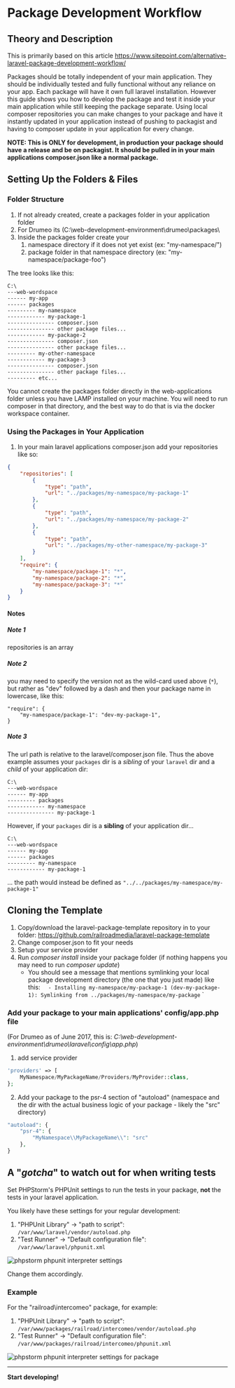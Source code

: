 # Package Development Workflow

## Theory and Description

This is primarily based on this article https://www.sitepoint.com/alternative-laravel-package-development-workflow/

Packages should be totally independent of your main application. They should be individually tested and fully functional without any reliance on your app. Each package will have it own full laravel installation. However this guide shows you how to develop the package and test it inside your main application while still keeping the package separate. Using local composer repositories you can make changes to your package and have it instantly updated in your application instead of pushing to packagist and having to composer update in your application for every change. 

**NOTE: This is ONLY for development, in production your package should have a release and be on packagist. It should be pulled in in your main applications composer.json like a normal package.**

## Setting Up the Folders & Files

### Folder Structure

1. If not already created, create a packages folder in your application folder
1. For Drumeo its (C:\web-development-environment\drumeo\packages\
1. Inside the packages folder create your 
    1. namespace directory if it does not yet exist (ex: "my-namespace/")
    1. package folder in that namespace directory (ex: "my-namespace/package-foo")

The tree looks like this:

```text
C:\
---web-wordspace
------ my-app
------ packages
--------- my-namespace
------------ my-package-1
--------------- composer.json
--------------- other package files...
------------ my-package-2
--------------- composer.json
--------------- other package files...
--------- my-other-namespace
------------ my-package-3
--------------- composer.json
--------------- other package files...
--------- etc...
```

You cannot create the packages folder directly in the web-applications folder unless you have LAMP installed on your machine. You will need to run composer in that directory, and the best way to do that is via the docker workspace container.


### Using the Packages in Your Application

1. In your main laravel applications composer.json add your repositories like so:
```json
{
    "repositories": [
        {
            "type": "path",
            "url": "../packages/my-namespace/my-package-1"
        },
        {
            "type": "path",
            "url": "../packages/my-namespace/my-package-2"
        },
        {
            "type": "path",
            "url": "../packages/my-other-namespace/my-package-3"
        }
    ],
    "require": {
        "my-namespace/package-1": "*",
        "my-namespace/package-2": "*",
        "my-namespace/package-3": "*"
    }
}
```

#### Notes

##### Note 1

repositories is an array

##### Note 2

you may need to specify the version not as the wild-card used above (`*`), but rather as "dev" followed by a dash and then your package name in lowercase, like this: 

```
"require": {
    "my-namespace/package-1": "dev-my-package-1",
}
```

##### Note 3

The url path is relative to the laravel/composer.json file. Thus the above example assumes your `packages` dir is a *sibling* of your `laravel` dir and a *child* of your application dir:

```
C:\
---web-wordspace
------ my-app
--------- packages
------------ my-namespace
--------------- my-package-1
```


However, if your `packages` dir is a **sibling** of your application dir...
 
```
C:\
---web-wordspace
------ my-app
------ packages
--------- my-namespace
------------ my-package-1
``` 
 
... the path would instead be defined as `"../../packages/my-namespace/my-package-1"`


## Cloning the Template

1. Copy/download the laravel-package-template repository in to your folder: https://github.com/railroadmedia/laravel-package-template 
1. Change composer.json to fit your needs
1. Setup your service provider
1. Run *composer install* inside your package folder (if nothing happens you may need to run *composer update*)
    * You should see a message that mentions symlinking your local package development directory (the one that you just made) like this: `  - Installing my-namespace/my-package-1 (dev-my-package-1): Symlinking from ../packages/my-namespace/my-package`
`

### Add your package to your main applications' config/app.php file 

(For Drumeo as of June 2017, this is: *C:\web-development-environment\drumeo\laravel\config\app.php*)

1. add service provider

```php
'providers' => [
    MyNamespace/MyPackageName/Providers/MyProvider::class,
};
```

2. Add your package to the psr-4 section of "autoload" (namespace and the dir with the actual business logic of your package - likely the "src" directory)

```php
"autoload": {
    "psr-4": {
        "MyNamespace\\MyPackageName\\": "src"
    },
}
```

## A "*gotcha*" to watch out for when writing tests

Set PHPStorm's PHPUnit settings to run the tests in your package, **not** the tests in your laravel application.

You likely have these settings for your regular development:

1. "PHPUnit Library" → "path to script": `/var/www/laravel/vendor/autoload.php`
2. "Test Runner" → "Default configuration file": `/var/www/laravel/phpunit.xml`

![phpstorm phpunit interpreter settings](/raildocs/images/package-development-workflow/phpstorm-phpunit-interpreter-settings.gif) 

Change them accordingly.

### Example

For the "railroad\intercomeo" package, for example:

1. "PHPUnit Library" → "path to script": `/var/www/packages/railroad/intercomeo/vendor/autoload.php`
2. "Test Runner" → "Default configuration file": `/var/www/packages/railroad/intercomeo/phpunit.xml`

![phpstorm phpunit interpreter settings for package](/raildocs/images/package-development-workflow/phpstorm-phpunit-interpreter-settings-for-package.gif)

---------------------------------------------------------------

**Start developing!**